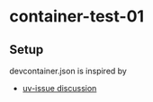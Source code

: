 # container-test-01

## Setup

devcontainer.json is inspired by
- [uv-issue discussion](https://github.com/astral-sh/uv/issues/12197)